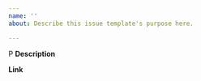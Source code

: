 ```yaml
---
name: ''
about: Describe this issue template's purpose here.

---
```


P
**Description**
<!-- A single, descriptive sentence that starts with the name of the product. -->
<!-- An example: Inbox by Gmail aimed to improve email through several key features. -->

**Link**
<!-- Link to a Wikipedia article, or other resource that discusses the product's discontinuation. -->
